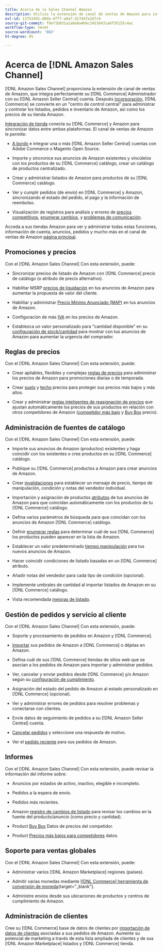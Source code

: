 ```yaml
---
title: Acerca de la Sales Channel Amazon
description: Utiliza la extensión de canal de ventas de Amazon para integrar a la perfección Adobe Commerce o Magento Open Source con tu cuenta de Amazon Seller Central.
exl-id: 11752491-d0da-4ff7-a0a7-d17d4fa1bfc9
source-git-commit: f9ef1b031a1a8a8a4b6c2453d431a6f35155c4ac
workflow-type: tm+mt
source-wordcount: '663'
ht-degree: 0%

---
```


# Acerca de [!DNL Amazon Sales Channel]

[!DNL Amazon Sales Channel] proporciona la extensión de canal de ventas de Amazon, que integra perfectamente su [!DNL Commerce] Administrador con su [!DNL Amazon Seller Central] cuenta. Después [incorporación](./amazon-onboarding-home.md), [!DNL Commerce] se convierte en un &quot;centro de control central&quot; para administrar y controlar los listados, pedidos e inventario de Amazon, así como los precios de su tienda Amazon.

[Integración de tienda](./store-integration.md) conecta su [!DNL Commerce] y Amazon para sincronizar datos entre ambas plataformas. El canal de ventas de Amazon le permite:

- [A bordo](./amazon-onboarding-home.md) e integrar una o más [!DNL Amazon Seller Central] cuentas con Adobe Commerce o Magento Open Source.

- Importe y sincronice sus anuncios de Amazon existentes y vincúlelos con los productos de su [!DNL Commerce] catálogo, crear un catálogo de productos centralizado.

- Crear y administrar listados de Amazon para productos de su [!DNL Commerce] catálogo.

- Ver y cumplir pedidos (de envío) en [!DNL Commerce] y Amazon, sincronizando el estado del pedido, el pago y la información de reembolso.

- Visualización de registros para análisis y errores de [precios competitivos](./competitive-price-analysis.md), [enumerar cambios](./listing-changes-log.md), y [problemas de comunicación](./communication-errors-log.md).

Acceda a sus tiendas Amazon para ver y administrar todas estas funciones, información de cuenta, anuncios, pedidos y mucho más en el canal de ventas de Amazon [página principal](./amazon-sales-channel-home.md).

## Promociones y precios

Con el [!DNL Amazon Sales Channel] Con esta extensión, puede:

- Sincronizar precios de listado de Amazon con [!DNL Commerce] precio de catálogo (o atributo de precio alternativo).

- Habilitar MSRP [precios de liquidación](./listing-price.md#configure-listing-price-settings) en tus anuncios de Amazon para aumentar la propuesta de valor del cliente.

- Habilitar y administrar [Precio Mínimo Anunciado (MAP)](./listing-price.md#configure-listing-price-settings) en tus anuncios de Amazon.

- Configuración de más [IVA](./listing-price.md#configure-listing-price-settings) en los precios de Amazon.

- Establezca un valor personalizado para &quot;cantidad disponible&quot; en su [configuración de stock/cantidad](./stock-quantity.md#configure-stock--quantity-settings) para mostrar con tus anuncios de Amazon para aumentar la urgencia del comprador.

## Reglas de precios

Con el [!DNL Amazon Sales Channel] Con esta extensión, puede:

- Crear apilables, flexibles y complejas [reglas de precios](./pricing-products.md) para administrar los precios de Amazon para promociones diarias o de temporada.

- Crear [suelo](./floor-price.md) y [techo](./optional-ceiling-price.md) precios para proteger sus precios más bajos y más altos.

- Crear y administrar [reglas inteligentes de reasignación de precios](./intelligent-repricing-rules.md) que ajustan automáticamente los precios de sus productos en relación con otros competidores de Amazon ([competidor más bajo](./lowest-competitor-pricing.md) y [Buy Box](./buy-box-competitor-pricing.md) precio).

## Administración de fuentes de catálogo

Con el [!DNL Amazon Sales Channel] Con esta extensión, puede:

- Importe sus anuncios de Amazon (productos) existentes y haga coincidir con los existentes o cree productos en su [!DNL Commerce] catálogo.

- Publique su [!DNL Commerce] productos a Amazon para crear anuncios de Amazon.

- Crear [invalidaciones](./creating-editing-overrides.md) para establecer un mensaje de precio, tiempo de manipulación, condición y notas del vendedor individual.

- Importación y asignación de productos [atributos](./attributes-view.md) de tus anuncios de Amazon para que coincidan automáticamente con los productos de tu [!DNL Commerce] catálogo.

- Defina varios parámetros de búsqueda para que coincidan con los anuncios de Amazon [!DNL Commerce] catálogo.

- Definir [enumerar reglas](./listing-rules.md) para determinar cuál de sus [!DNL Commerce] los productos pueden aparecer en la lista de Amazon.

- Establecer un valor predeterminado [tiempo manipulación](./product-listing-actions.md) para tus nuevos anuncios de Amazon.

- Hacer coincidir condiciones de listado basadas en un [!DNL Commerce] atributo.

- Añadir notas del vendedor para cada tipo de condición (opcional).

- Implemente umbrales de cantidad al importar listados de Amazon en su [!DNL Commerce] catálogo.

- Vista recomendada [mejoras de listado](./listing-improvements.md).

## Gestión de pedidos y servicio al cliente

Con el [!DNL Amazon Sales Channel] Con esta extensión, puede:

- Soporte y procesamiento de pedidos en Amazon y [!DNL Commerce].

- [Importar](./order-settings.md#configure-order-settings) sus pedidos de Amazon a [!DNL Commerce] o déjelas en Amazon.

- Defina cuál de sus [!DNL Commerce] tiendas de sitios web que se asocian a los pedidos de Amazon para importar y administrar pedidos.

- Ver, cancelar y enviar pedidos desde [!DNL Commerce] y/o Amazon según su [configuración de cumplimiento](./fulfilled-by.md).

- Asignación del estado del pedido de Amazon al estado personalizado en [!DNL Commerce] (opcional).

- Ver y administrar errores de pedidos para resolver problemas y conectarse con clientes.

- Envíe datos de seguimiento de pedidos a su [!DNL Amazon Seller Central] cuenta.

- [Cancelar pedidos](./cancel-unshipped-order.md) y seleccione una respuesta de motivo.

- Ver el [pedido reciente](./amazon-store-dashboard.md) para sus pedidos de Amazon.

## Informes

Con el [!DNL Amazon Sales Channel] Con esta extensión, puede revisar la información del informe sobre:

- Anuncios por estados de activo, inactivo, elegible e incompleto.

- Pedidos a la espera de envío.

- Pedidos más recientes.

- Amazon [registro de cambios de listado](./listing-changes-log.md) para revisar los cambios en la fuente del producto/anuncio (como precio y cantidad).

- Product [Buy Box](./buy-box-competitor-pricing.md) Datos de precios del competidor.

- Product [Precios más bajos para competidores](./lowest-competitor-pricing.md) datos.

## Soporte para ventas globales

Con el [!DNL Amazon Sales Channel] Con esta extensión, puede:

- Administrar varios [!DNL Amazon Marketplace] regiones (países).

- Admitir varias monedas mediante [[!DNL Commerce] herramienta de conversión de moneda](https://docs.magento.com/user-guide/stores/currency-configuration.html){target="_blank"}.

- Administre envíos desde sus ubicaciones de productos y centros de cumplimiento de Amazon.

## Administración de clientes

Cree su [!DNL Commerce] base de datos de clientes por [importación de datos de clientes](./order-settings.md#configure-order-settings) asociadas a sus pedidos de Amazon. Aumente su potencial de marketing a través de esta lista ampliada de clientes y de sus [!DNL Amazon Marketplace] listados y [!DNL Commerce] tienda.
